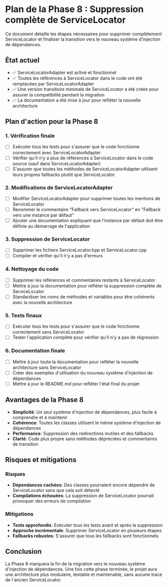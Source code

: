 # Plan de la Phase 8 : Suppression complète de ServiceLocator

Ce document détaille les étapes nécessaires pour supprimer complètement ServiceLocator et finaliser la transition vers le nouveau système d'injection de dépendances.

## État actuel

- ✅ ServiceLocatorAdapter est activé et fonctionnel
- ✅ Toutes les références à ServiceLocator dans le code ont été remplacées par ServiceLocatorAdapter
- ✅ Une version transitoire minimale de ServiceLocator a été créée pour assurer la compatibilité pendant la migration
- ✅ La documentation a été mise à jour pour refléter la nouvelle architecture

## Plan d'action pour la Phase 8

### 1. Vérification finale

- [ ] Exécuter tous les tests pour s'assurer que le code fonctionne correctement avec ServiceLocatorAdapter
- [ ] Vérifier qu'il n'y a plus de références à ServiceLocator dans le code source (sauf dans ServiceLocatorAdapter)
- [ ] S'assurer que toutes les méthodes de ServiceLocatorAdapter utilisent leurs propres fallbacks plutôt que ServiceLocator

### 2. Modifications de ServiceLocatorAdapter

- [ ] Modifier ServiceLocatorAdapter pour supprimer toutes les mentions de ServiceLocator
- [ ] Renommer le commentaire "Fallback vers ServiceLocator" en "Fallback vers une instance par défaut"
- [ ] Ajouter une documentation expliquant que l'instance par défaut doit être définie au démarrage de l'application

### 3. Suppression de ServiceLocator

- [ ] Supprimer les fichiers ServiceLocator.hpp et ServiceLocator.cpp
- [ ] Compiler et vérifier qu'il n'y a pas d'erreurs

### 4. Nettoyage du code

- [ ] Supprimer les références et commentaires restants à ServiceLocator
- [ ] Mettre à jour la documentation pour refléter la suppression complète de ServiceLocator
- [ ] Standardiser les noms de méthodes et variables pour être cohérents avec la nouvelle architecture

### 5. Tests finaux

- [ ] Exécuter tous les tests pour s'assurer que le code fonctionne correctement sans ServiceLocator
- [ ] Tester l'application complète pour vérifier qu'il n'y a pas de régression

### 6. Documentation finale

- [ ] Mettre à jour toute la documentation pour refléter la nouvelle architecture sans ServiceLocator
- [ ] Créer des exemples d'utilisation du nouveau système d'injection de dépendances
- [ ] Mettre à jour le README.md pour refléter l'état final du projet

## Avantages de la Phase 8

- **Simplicité**: Un seul système d'injection de dépendances, plus facile à comprendre et à maintenir
- **Cohérence**: Toutes les classes utilisent le même système d'injection de dépendances
- **Performance**: Suppression des redirections inutiles et des fallbacks
- **Clarté**: Code plus propre sans méthodes dépréciées et commentaires de transition

## Risques et mitigations

### Risques

- **Dépendances cachées**: Des classes pourraient encore dépendre de ServiceLocator sans que cela soit détecté
- **Compilations échouées**: La suppression de ServiceLocator pourrait provoquer des erreurs de compilation

### Mitigations

- **Tests approfondis**: Exécuter tous les tests avant et après la suppression
- **Approche incrémentale**: Supprimer ServiceLocator en plusieurs étapes
- **Fallbacks robustes**: S'assurer que tous les fallbacks sont fonctionnels

## Conclusion

La Phase 8 marquera la fin de la migration vers le nouveau système d'injection de dépendances. Une fois cette phase terminée, le projet aura une architecture plus modulaire, testable et maintenable, sans aucune trace de l'ancien ServiceLocator.

